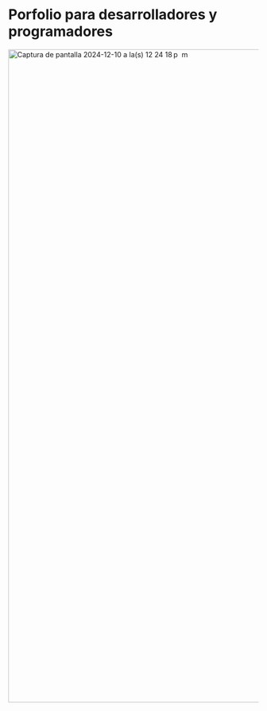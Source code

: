 # Porfolio para desarrolladores y programadores

<img width="1314" alt="Captura de pantalla 2024-12-10 a la(s) 12 24 18 p  m" src="https://github.com/user-attachments/assets/892e1e21-0cf9-471e-9586-462e7e802cb1">

